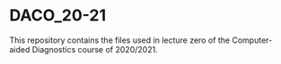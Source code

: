# DACO_20-21
This repository contains the files used in lecture zero of the Computer-aided Diagnostics course of 2020/2021.
